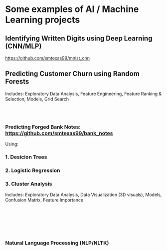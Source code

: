 
# Some examples of AI / Machine Learning projects

## Identifying Written Digits using Deep Learning (CNN/MLP)

https://github.com/smtexas99/mnist_cnn


## Predicting Customer Churn using Random Forests

Includes: Exploratory Data Analysis, Feature Engineering, Feature Ranking & Selection, Models, Grid Search

<br></br>

### Predicting Forged Bank Notes: https://github.com/smtexas99/bank_notes

Using:

### 1. <b>Desicion Trees</b>

### 2. <b>Logistic Regression</b>

### 3. <b>Cluster Analysis</b>

Includes: Exploratory Data Analysis, Data Visualization (3D visuals), Models, Confusion Matrix, Feature Importance


<br></br>


<br></br>
### Natural Language Processing (NLP/NLTK)

